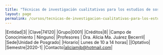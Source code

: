 ```yaml
---
title: "Técnicas de investigación cualitativas para los estudios de sostenibilidad"
layout: page
permalink: /cursos/tecnicas-de-investigacion-cualitativas-para-los-estudios-de-sostenibilidad/
---
```


|Entidad|3|
|Clave|74120|
|Grupo|0001|
|Créditos|8|
|Campo de Conocimiento | Ninguno|
|Profesores | Dra. Alicia Ma. Juárez Becerril|
|Sede|Unidad de Posgrado|
|Horario| Lunes de 10 a 14 horas|
||Optativo|
|Semestre|2020-1|
|Contacto|<aliciamjb@hotmail.com>|
